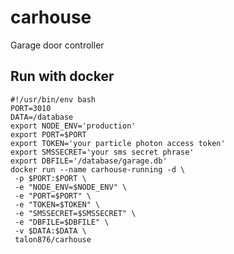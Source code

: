 # carhouse

Garage door controller

## Run with docker

    #!/usr/bin/env bash
    PORT=3010
    DATA=/database
    export NODE_ENV='production'
    export PORT=$PORT
    export TOKEN='your particle photon access token'
    export SMSSECRET='your sms secret phrase'
    export DBFILE='/database/garage.db'
    docker run --name carhouse-running -d \
     -p $PORT:$PORT \
     -e "NODE_ENV=$NODE_ENV" \
     -e "PORT=$PORT" \
     -e "TOKEN=$TOKEN" \
     -e "SMSSECRET=$SMSSECRET" \
     -e "DBFILE=$DBFILE" \
     -v $DATA:$DATA \
     talon876/carhouse


